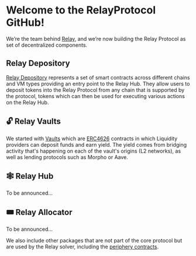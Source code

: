 # Welcome to the RelayProtocol GitHub!

We’re the team behind [Relay](https://relay.link/), and we’re now building the Relay Protocol as set of decentralized components. 

## Relay Depository

[Relay Depository](https://github.com/relayprotocol/relay-depository) represents a set of smart contracts across different chains and VM types providing an entry point to the Relay Hub. They allow users to deposit tokens into the Relay Protocol from any chain that is supported by the protocol, tokens which can then be used for executing various actions on the Relay Hub.

## 🔓 Relay Vaults

We started with [Vaults](https://github.com/relayprotocol/relay-vaults) which are [ERC4626](https://ethereum.org/en/developers/docs/standards/tokens/erc-4626/) contracts in which Liquidity providers can deposit funds and earn yield. The yield comes from bridging activity that's happening on each of the vault's origins (L2 networks), as well as lending protocols such as Morpho or Aave.

## 🕸️ Relay Hub

To be announced...

## 🎟️ Relay Allocator

To be announced...


We also include other packages that are not part of the core protocol but are used by the Relay solver, including the [periphery contracts](https://github.com/relayprotocol/relay-periphery).
